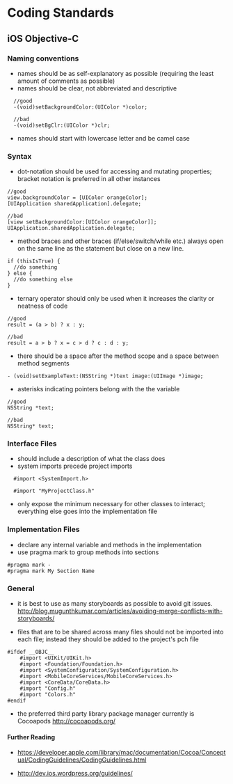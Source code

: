 # Coding Standards

## iOS Objective-C

### Naming conventions

* names should be as self-explanatory as possible (requiring the least amount of comments as possible)
* names should be clear, not abbreviated and descriptive
```
  //good
  -(void)setBackgroundColor:(UIColor *)color;

  //bad
  -(void)setBgClr:(UIColor *)clr;
```

* names should start with lowercase letter and be camel case

### Syntax

* dot-notation should be used for accessing and mutating properties; bracket notation is preferred in all other instances

```
//good
view.backgroundColor = [UIColor orangeColor];
[UIApplication sharedApplication].delegate;

//bad
[view setBackgroundColor:[UIColor orangeColor]];
UIApplication.sharedApplication.delegate;
```

* method braces and other braces (if/else/switch/while etc.) always open on the same line as the statement but close on a new line.

```
if (thisIsTrue) {
  //do something
} else {
  //do something else
}
```

* ternary operator should only be used when it increases the clarity or neatness of code

```
//good
result = (a > b) ? x : y;

//bad
result = a > b ? x = c > d ? c : d : y;
```

* there should be a space after the method scope and a space between method segments

```
- (void)setExampleText:(NSString *)text image:(UIImage *)image;
```

* asterisks indicating pointers belong with the the variable

```
//good
NSString *text;

//bad
NSString* text;
```

### Interface Files

* should include a description of what the class does
* system imports precede project imports
```
  #import <SystemImport.h>

  #import "MyProjectClass.h"
```

* only expose the minimum necessary for other classes to interact; everything else goes into the implementation file

### Implementation Files

* declare any internal variable and methods in the implementation
* use pragma mark to group methods into sections

```
#pragma mark - 
#pragma mark My Section Name
```

### General

* it is best to use as many storyboards as possible to avoid git issues.  http://blog.mugunthkumar.com/articles/avoiding-merge-conflicts-with-storyboards/

* files that are to be shared across many files should not be imported into each file; instead they should be added to the project's pch file

```
#ifdef __OBJC__
    #import <UIKit/UIKit.h>
    #import <Foundation/Foundation.h>
    #import <SystemConfiguration/SystemConfiguration.h>
    #import <MobileCoreServices/MobileCoreServices.h>
    #import <CoreData/CoreData.h>
    #import "Config.h"
    #import "Colors.h"
#endif
```

* the preferred third party library package manager currently is Cocoapods http://cocoapods.org/




#### Further Reading

* https://developer.apple.com/library/mac/documentation/Cocoa/Conceptual/CodingGuidelines/CodingGuidelines.html

* http://dev.ios.wordpress.org/guidelines/

